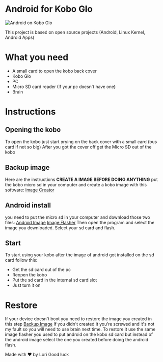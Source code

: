 # Android for Kobo Glo
![Android on Kobo Glo](https://github.com/user-attachments/assets/77eadadf-ce7f-46e7-a910-b2493bf226c7)
<p></p>
This project is based on open source projects (Android, Linux Kernel, Android Apps)

# What you need
- A small card to open the kobo back cover
- Kobo Glo
- PC
- Micro SD card reader (If your pc doesn't have one)
- Brain
# Instructions
## Opening the kobo
To open the kobo just start prying on the back cover with a small card (bus card if not so big)
After you got the cover off get the Micro SD out of the kobo
## Backup image
Here are the instructions **CREATE A IMAGE BEFORE DOING ANYTHING** put the kobo micro sd in your computer and create a kobo image with this software: [Image Creator](https://github.com/lori28167/android-koboglo/releases/download/main/USB.Duplicator.Image.Creator.exe)
## Android install
you need to put the micro sd in your computer and download those two files: [Android Image](https://github.com/lori28167/android-koboglo/releases/download/main/kobo-android.img) [Image Flasher](https://github.com/lori28167/android-koboglo/releases/download/main/USB.Duplicator.Image.Writer.exe)
Then open the program and select the image you downloaded. Select your sd card and flash. 

## Start
To start using your kobo after the image of android got installed on the sd card follow this:
- Get the sd card out of the pc
- Reopen the kobo
- Put the sd card in the internal sd card slot
- Just turn it on

# Restore
If your device doesn't boot you need to restore the image you created in this step [Backup Image](https://github.com/lori28167/android-koboglo/blob/main/README.md)
If you didn't created it you're screwed and it's not my fault so you will need to use brain next time.
To restore it use the same image flasher you used to put android on the kobo sd card but instead of the android image select the one you created before doing the android flash.

Made with ❤️ by Lori
Good luck

